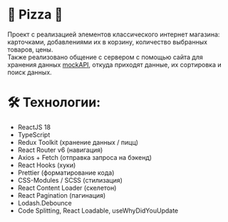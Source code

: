 # 🍕 **Pizza** 🍕
Проект с реализацией элементов классического интернет магазина: карточками, добавлениями их в корзину, количество выбранных товаров, цены. <br>
Также реализовано общение с сервером c помощью сайта для хранения данных [mockAPI](https://mockapi.io/), откуда приходят данные, их сортировка и поиск данных.

# 🛠 Технологии:
+ ReactJS 18
+ TypeScript
+ Redux Toolkit (хранение данных / пицц)
+ React Router v6 (навигация)
+ Axios + Fetch (отправка запроса на бэкенд)
+ React Hooks (хуки)
+ Prettier (форматирование кода)
+ CSS-Modules / SCSS (стилизация)
+ React Content Loader (скелетон)
+ React Pagination (пагинация)
+ Lodash.Debounce
+ Code Splitting, React Loadable, useWhyDidYouUpdate
